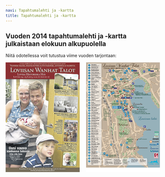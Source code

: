 ```yaml
---
navi: Tapahtumalehti ja -kartta
title: Tapahtumalehti ja -kartta
---
```


Vuoden 2014 tapahtumalehti ja -kartta julkaistaan elokuun alkupuolella
-----

Niitä odotellessa voit tutustua viime vuoden tarjontaan:

<div class="row map">
<div class="large-12 columns">
<a href="LWT-messulehti-edellinen.pdf"><img src="messulehti-edellinen.jpg"></a><a href="LWT-kartta-edellinen.pdf"><img src="kartta-edellinen.jpg"></a>
</div>
</div>
